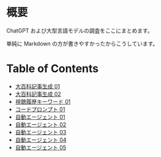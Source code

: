 # 概要

ChatGPT および大型言語モデルの調査をここにまとめます。

単純に Markdown の方が書きやすかったからこうしています。

# Table of Contents

- [大百科記事生成 01](nicodic/01_article_stubs.md)
- [大百科記事生成 02](nicodic/02_article_stubs_en.md)
- [視聴履歴キーワード 01](recommend/01_history_keywords.md)
- [コードプロンプト 01](code_prompts/01_functional_prompts.md)
- [自動エージェント 01](agents/01_test_cooking_agent.md)
- [自動エージェント 02](agents/02_langchain.md)
- [自動エージェント 03](agents/03_langchain2.md)
- [自動エージェント 04](agents/04_controlled_agent.md)
- [自動エージェント 05](agents/05_controlled_agent2.md)
